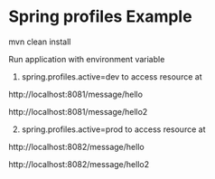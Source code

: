# Spring profiles Example

mvn clean install


Run application with environment variable 

1. spring.profiles.active=dev to access resource at 

http://localhost:8081/message/hello

http://localhost:8081/message/hello2


2. spring.profiles.active=prod to access resource at 

http://localhost:8082/message/hello

http://localhost:8082/message/hello2



